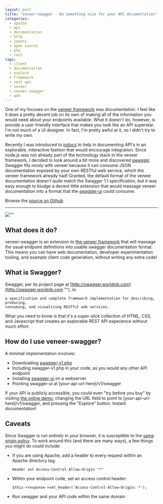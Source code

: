 ```yaml
---
layout: post
title: "veneer-swagger - Do something nice for your API documentation"
categories:
  - apache
  - api
  - documentation
  - http
  - jquery
  - open source
  - php
  - rest
tags:
  - client
  - documentation
  - explore
  - framework
  - rest api
  - veneer
  - veneer-swagger
  - web
---
```


One of my focuses on the [veneer framework](https://github.com/ryanuber/veneer "") was
documentation. I feel like it does a pretty decent job on its own of making all of the
information you would need about your endpoints available. What it doesn't do, however,
is provide a user-friendly interface that makes you look like an API superstar. I'm not
much of a UI designer. In fact, I'm pretty awful at it, so I didn't try to write my own.

Recently I was introduced to [iodocs](https://github.com/mashery/iodocs "") to help in
documenting API's in an explorable, interactive fashion that would encourage integration.
Since node.js was not already part of the technology stack in the veneer framework, I decided
to look around a bit more and discovered [swagger](http://swagger.wordnik.com ""). Swagger
fits nicely with veneer because it can consume JSON documentation exposed by your own RESTful
web service, which the veneer framework already had! Granted, the default format of the veneer
documentation doesn't quite match the Swagger 1.1 specification, but it was easy enough to
kludge a decent little extension that would massage veneer documentation into a format that
the [swagger-ui](https://github.com/wordnik/swagger-ui "") could consume.

Browse the [source on Github](https://github.com/ryanuber/veneer-swagger)

---

![""](http://ryanuber.github.com/assets/projects/veneer-swagger.png "")

What does it do?
----------------

veneer-swagger is an extension to [the veneer framework](https://github.com/ryanuber/veneer "")
that will massage the usual endpoint definitions into usable swagger
documentation format. This means you can have web documentation, developer
experimentation tooling, and example client code generation, without writing
any extra code!

What is Swagger?
----------------

Swagger, per its project page at
[http://swagger.worldnik.com](http://swagger.wordnik.com ""), is:

    a specification and complete framework implementation for describing, producing,
    consuming, and visualizing RESTful web services.

What you need to know is that it's a super-slick collection of HTML, CSS, and
Javascript that creates an explorable REST API experience without much effort.

How do I use veneer-swagger?
----------------------------

A minimal implementation involves:

* Downloading [swagger-v1.php](https://raw.github.com/ryanuber/veneer-swagger/master/swagger-v1.php "")
* Including swagger-v1.php in your code, as you would any other API endpoint
* Installing [swagger-ui](https://github.com/wordnik/swagger-ui "") on a webserver
* Pointing swagger-ui at [your-api-url-here]/v1/swagger

If your API is publicly accessible, you could even "try before you buy" by
visiting [the online demo](http://petstore.swagger.wordnik.com ""), changing
the URL field to point to [your-api-url-here]/v1/swagger, and pressing the
"Explore" button. Instant documentation!

Caveats
-------

Since Swagger is run entirely in your browser, it is susceptible to the
[same origin policy](http://www.w3.org/Security/wiki/Same_Origin_Policy ""). To
work around this (and there are many ways), a few things you might do could include:

* If you are using Apache, add a header to every request within an Apache directory tag:

  `Header set Access-Control-Allow-Origin "*"`

* Within your endpoint code, set an access control header:

  `$this->response->set_header('Access-Control-Allow-Origin: *');`

* Run swagger and your API code within the same domain
